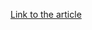 [Link to the article](https://microsoft.com/security/blog/2021/11/18/iranian-targeting-of-it-sector-on-the-rise/)
